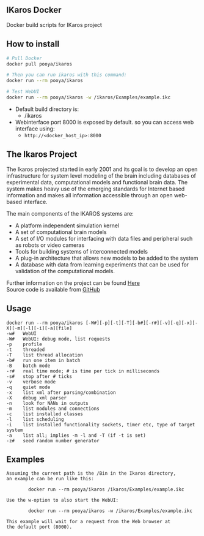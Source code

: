 ## IKaros Docker
Docker build scripts for IKaros project

## How to install
```bash
# Pull Docker
docker pull pooya/ikaros

# Then you can run ikaros with this command:
docker run --rm pooya/ikaros

# Test WebUI
docker run --rm pooya/ikaros -w /ikaros/Examples/example.ikc
```
   
+ Default build directory is: 
   - /ikaros
+ Webinterface port 8000 is exposed by default. so you can access web interface using:
   - ``http://<docker_host_ip>:8000``


## The Ikaros Project

The Ikaros projected started in early 2001 and its goal is to develop an open infrastructure for system level modeling of the brain including databases of experimental data, computational models and functional brain data. The system makes heavy use of the emerging standards for Internet based information and makes all information accessible through an open web-based interface.

The main components of the IKAROS systems are:

-  A platform independent simulation kernel
-  A set of computational brain models
-  A set of I/O modules for interfacing with data files and peripheral such as robots or video cameras
-  Tools for building systems of interconnected models
-  A plug-in architecture that allows new models to be added to the system
-  A database with data from learning experiments that can be used for validation of the computational models.

Further information on the project can be found [Here](http://www.ikaros-project.org)   
Source code is available from [GitHub](http://github.com/ikaros-project/ikaros)   


## Usage
```
docker run --rm pooya/ikaros [-W#][-p][-t][-T][-b#][-r#][-v][-q][-x][-X][-m][-l][-i][-a][file]
-w#   WebUI
-W#   WebUI: debug mode, list requests
-p    profile
-t    threaded
-T    list thread allocation
-b#   run one item in batch
-B    batch mode
-r#   real time mode; # is time per tick in milliseconds
-s#   stop after # ticks
-v    verbose mode
-q    quiet mode
-x    list xml after parsing/combination
-X    debug xml parser
-n    look for NANs in outputs
-m    list modules and connections
-c    list installed classes
-l    list scheduling
-i    list installed functionality sockets, timer etc, type of target system
-a    list all; implies -m -l and -T (if -t is set)
-z#   seed random number generator
```

## Examples
```
Assuming the current path is the /Bin in the Ikaros directory,
an example can be run like this:

        docker run --rm pooya/ikaros /ikaros/Examples/example.ikc

Use the w-option to also start the WebUI:

        docker run --rm pooya/ikaros -w /ikaros/Examples/example.ikc

This example will wait for a request from the Web browser at
the default port (8000).
```
